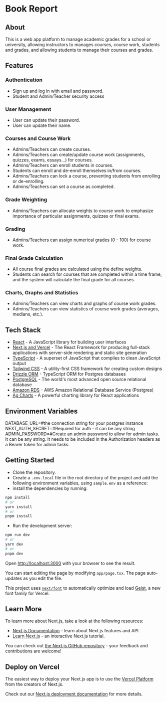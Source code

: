 # Book Report

## About

This is a web app platform to manage academic grades for a school or university, allowing instructors to manages courses, course work, students and grades, and allowing students to manage their courses and grades.

## Features

### Authentication

- Sign up and log in with email and password.
- Student and Admin/Teacher security access

### User Management

- User can update their password.
- User can update their name.

### Courses and Course Work

- Admins/Teachers can create courses.
- Admins/Teachers can create/update course work (assignments, quizzes, exams, essays...) for courses.
- Admins/Teachers can enroll students in courses.
- Students can enroll and de-enroll themselves in/from courses.
- Admins/Teachers can lock a course, preventing students from enrolling or de-enrolling.
- Admins/Teachers can set a course as completed.

### Grade Weighting

- Admins/Teachers can allocate weights to course work to emphasize importance of particular assignments, quizzes or final exams.

### Grading

- Admins/Teachers can assign numerical grades (0 - 100) for course work.

### Final Grade Calculation

- All course final grades are calculated using the define weights.
- Students can search for courses that are completed within a time frame, and the system will calculate the final grade for all courses.

### Charts, Graphs and Statistics

- Admins/Teachers can view charts and graphs of course work grades.
- Admins/Teachers can view statistics of course work grades (averages, medians, etc.).

## Tech Stack

- [React](https://reactjs.org/) - A JavaScript library for building user interfaces
- [Next.js and Vercel](https://nextjs.org/) - The React Framework for producing full-stack applications with server-side rendering and static site generation
- [TypeScript](https://www.typescriptlang.org/) - A superset of JavaScript that compiles to clean JavaScript output
- [Tailwind CSS](https://tailwindcss.com/) - A utility-first CSS framework for creating custom designs
- [Drizzle ORM](https://orm.drizzle.team/) - TypeScript ORM for Postgres databases
- [PostgreSQL](https://www.postgresql.org/) - The world's most advanced open source relational database
- [Amazon RDS](https://aws.amazon.com/rds/) - AWS Amazon Relational Database Service (Postgres)
- [Ag Charts](https://www.ag-grid.com/charts/react/quick-start/) - A powerful charting library for React applications

## Environment Variables

DATABASE_URL=#the connection string for your postgres instance
NEXT_AUTH_SECRET=#Required for auth - it can be any string
ADMIN_PASSWORD=#Create an admin password to allow for admin tasks. It can be any string. It needs to be included in the Authorization headers as a Bearer token for admin tasks.

## Getting Started

- Clone the repository.
- Create a `.env.local` file in the root directory of the project and add the following environment variables, using `sample.env` as a reference:
- install the dependencies by running:

```bash
npm install
# or
yarn install
# or
pnpm install
```

- Run the development server:

```bash
npm run dev
# or
yarn dev
# or
pnpm dev
```

Open [http://localhost:3000](http://localhost:3000) with your browser to see the result.

You can start editing the page by modifying `app/page.tsx`. The page auto-updates as you edit the file.

This project uses [`next/font`](https://nextjs.org/docs/app/building-your-application/optimizing/fonts) to automatically optimize and load [Geist](https://vercel.com/font), a new font family for Vercel.

## Learn More

To learn more about Next.js, take a look at the following resources:

- [Next.js Documentation](https://nextjs.org/docs) - learn about Next.js features and API.
- [Learn Next.js](https://nextjs.org/learn) - an interactive Next.js tutorial.

You can check out [the Next.js GitHub repository](https://github.com/vercel/next.js) - your feedback and contributions are welcome!

## Deploy on Vercel

The easiest way to deploy your Next.js app is to use the [Vercel Platform](https://vercel.com/new?utm_medium=default-template&filter=next.js&utm_source=create-next-app&utm_campaign=create-next-app-readme) from the creators of Next.js.

Check out our [Next.js deployment documentation](https://nextjs.org/docs/app/building-your-application/deploying) for more details.
